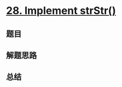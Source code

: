 # [28. Implement strStr()](https://leetcode.com/problems/implement-strstr/)

## 题目


## 解题思路


## 总结


